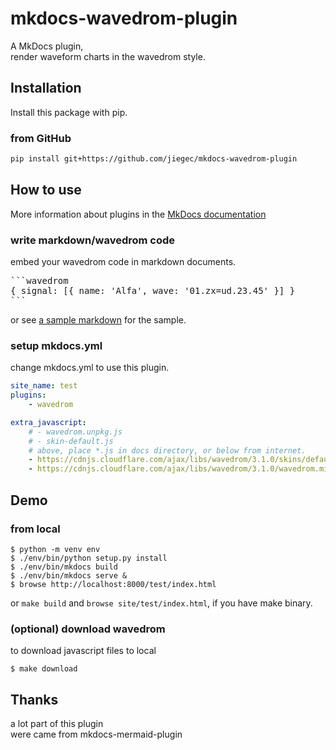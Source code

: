 mkdocs-wavedrom-plugin
=========================================================

A MkDocs plugin,  
render waveform charts in the wavedrom style.

Installation
--------------------------
Install this package with pip.

### from GitHub

```bash
pip install git+https://github.com/jiegec/mkdocs-wavedrom-plugin
```

How to use
--------------------------
More information about plugins in the [MkDocs documentation][mkdocs-plugins]

[mkdocs-plugins]: http://www.mkdocs.org/user-guide/plugins/

### write markdown/wavedrom code

embed your wavedrom code in markdown documents.

<pre>
```wavedrom
{ signal: [{ name: 'Alfa', wave: '01.zx=ud.23.45' }] }
```
</pre>

or see [a sample markdown](https://github.com/jiegec/mkdocs-wavedrom-plugin/blob/main/docs/test.md) for the sample.


### setup mkdocs.yml

change mkdocs.yml to use this plugin.

```yaml
site_name: test
plugins:
    - wavedrom

extra_javascript:
    # - wavedrom.unpkg.js
    # - skin-default.js
    # above, place *.js in docs directory, or below from internet.
    - https://cdnjs.cloudflare.com/ajax/libs/wavedrom/3.1.0/skins/default.js
    - https://cdnjs.cloudflare.com/ajax/libs/wavedrom/3.1.0/wavedrom.min.js
```


Demo
--------------------------

### from local

```shell
$ python -m venv env
$ ./env/bin/python setup.py install
$ ./env/bin/mkdocs build
$ ./env/bin/mkdocs serve &
$ browse http://localhost:8000/test/index.html
```

or `make build` and `browse site/test/index.html`, if you have make binary.

### (optional) download wavedrom

to download javascript files to local

```shell
$ make download
```

Thanks
--------------------------

a lot part of this plugin  
were came from mkdocs-mermaid-plugin


<!--
vi: ft=markdown:et:fdm=marker
-->

